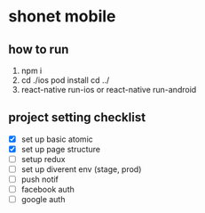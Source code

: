# shonet mobile

## how to run
1. npm i 
2. cd ./ios pod install cd ../
3. react-native run-ios or  react-native run-android



## project setting checklist
- [x] set up basic atomic
- [x] set up page structure
- [ ] setup redux
- [ ] set up diverent env (stage, prod)
- [ ] push notif
- [ ] facebook auth
- [ ] google auth
